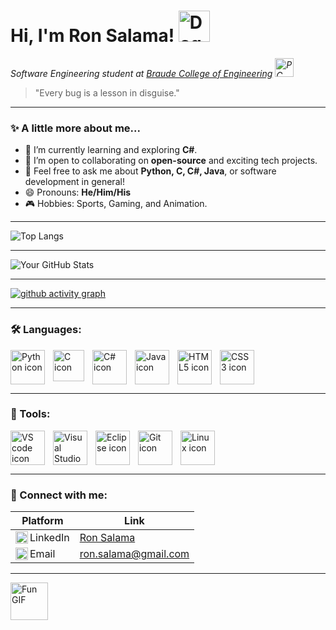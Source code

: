 # Hi, I'm Ron Salama! <img src="https://media.giphy.com/media/3oFzlW8dht4DdvwBqg/giphy.gif" width="50" alt="Dog GIF">

<p>
    <em>Software Engineering student at <a href="https://w3.braude.ac.il/?lang=en" alt="Link to braude`s english home page">Braude College of Engineering</a> 
    <img src="https://media.giphy.com/media/WFZvB7VIXBgiz3oDXE/giphy.gif" width="30" alt="PC Mac Laptop GIF">
    </em>
</p>

> "Every bug is a lesson in disguise."
---

### ✨ A little more about me...

- 🌱 I’m currently learning and exploring **C#**.
- 👯 I’m open to collaborating on **open-source** and exciting tech projects.
- 💬 Feel free to ask me about **Python, C, C#, Java**, or software development in general!
- 😄 Pronouns: **He/Him/His**
- 🎮 Hobbies: Sports, Gaming, and Animation.

---

<!--
### 📁 Notable Projects:

---
-->


![Top Langs](https://github-readme-stats.vercel.app/api/top-langs/?username=Ron-Salama&layout=compact&theme=tokyonight)

---

![Your GitHub Stats](https://github-readme-stats.vercel.app/api?username=Ron-Salama&show_icons=true&theme=tokyonight)

---

[![github activity graph](https://github-readme-activity-graph.vercel.app/graph?username=Ron-Salama&custom_title=Ron%20Salama`s%20Contributions%20&hide_border=true&theme=github-compact)](https://github.com/Ron-Salama/github-readme-activity-graph)

---

### 🛠️ Languages:
<img align="left" alt="Python icon" width="55px" style="padding-right:10px;" src="https://cdn.jsdelivr.net/gh/devicons/devicon@latest/icons/python/python-original.svg" />
<img align="left" alt="C icon" width="50px" style="padding-right:10px;" src="https://cdn.jsdelivr.net/gh/devicons/devicon@latest/icons/c/c-original.svg" />
<img align="left" alt="C# icon" width="55px" style="padding-right:10px;" src="https://cdn.jsdelivr.net/gh/devicons/devicon@latest/icons/csharp/csharp-original.svg" />
<img align="left" alt="Java icon" width="55px" style="padding-right:10px;" src="https://cdn.jsdelivr.net/gh/devicons/devicon@latest/icons/java/java-original.svg" />
<img align="left" alt="HTML5 icon" width="55px" style="padding-right:10px;" src="https://cdn.jsdelivr.net/gh/devicons/devicon@latest/icons/html5/html5-original.svg" />
<img align="left" alt="CSS3 icon" width="55px" style="padding-right:10px;" src="https://cdn.jsdelivr.net/gh/devicons/devicon@latest/icons/css3/css3-original.svg" />
<br clear="both" />

---

### 🔧 Tools:
<img align="left" alt="VS code icon" width="55px" style="padding-right:10px;" src="https://cdn.jsdelivr.net/gh/devicons/devicon@latest/icons/vscode/vscode-original.svg" />
<img align="left" alt="Visual Studio icon" width="55px" style="padding-right:10px;" src="https://cdn.jsdelivr.net/gh/devicons/devicon@latest/icons/visualstudio/visualstudio-original.svg" />
<img align="left" alt="Eclipse icon" width="55px" style="padding-right:10px;" src="https://cdn.jsdelivr.net/gh/devicons/devicon@latest/icons/eclipse/eclipse-original.svg" />
<img align="left" alt="Git icon" width="55px" style="padding-right:10px;" src="https://cdn.jsdelivr.net/gh/devicons/devicon@latest/icons/git/git-original.svg" />
<img align="left" alt="Linux icon" width="55px" style="padding-right:10px;" src="https://cdn.jsdelivr.net/gh/devicons/devicon@latest/icons/linux/linux-original.svg" />
<br clear="both" />

---

### 🤝 Connect with me:

| Platform | Link |
|----------|------|
| <img align="left" alt="LinkedIn logo" width="20px" src="https://cdn.jsdelivr.net/gh/devicons/devicon@latest/icons/linkedin/linkedin-original.svg" /> LinkedIn | [Ron Salama](https://www.linkedin.com/in/ron-salama) |
| <img align="left" alt="Gmail logo" width="20px" src="./Images/gmail icon.svg" /> Email    | [ron.salama@gmail.com](mailto:ron.salama@gmail.com) |


---

<img src="https://media.giphy.com/media/LnQjpWaON8nhr21vNW/giphy.gif" width="60" alt="Fun GIF"> 
